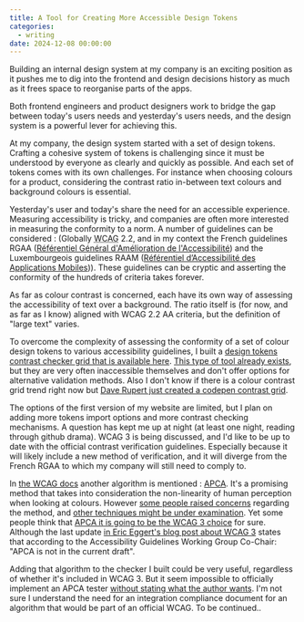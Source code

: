 ```yaml
---
title: A Tool for Creating More Accessible Design Tokens
categories:
  - writing
date: 2024-12-08 00:00:00
---
```


Building an internal design system at my company is an exciting position as it pushes me to dig into the frontend and design decisions history as much as it frees space to reorganise parts of the apps. 

Both frontend engineers and product designers work to bridge the gap between today's users needs and yesterday's users needs, and the design system is a powerful lever for achieving this.

 At my company, the design system started with a set of design tokens. Crafting a cohesive system of tokens is challenging since it must be understood by everyone as clearly and quickly as possible. And each set of tokens comes with its own challenges. For instance when choosing colours for a product, considering the contrast ratio in-between text colours and background colours is essential.

Yesterday's user and today's share the need for an accessible experience. Measuring accessibility is tricky, and companies are often more interested in measuring the conformity to a norm. A number of guidelines can be considered : (Globally <abbr title="Web content accessibility guidelines">WCAG</abbr> 2.2, and in my context the French guidelines RGAA (<a href="https://accessibilite.numerique.gouv.fr/">Référentiel Général d'Amélioration de l'Accessibilité</a>) and the Luxembourgeois guidelines RAAM (<a href="https://accessibilite.public.lu/fr/raam1/referentiel-technique.html">Référentiel d’Accessibilité des Applications Mobiles</a>)). These guidelines can be cryptic and asserting the conformity of the hundreds of criteria takes forever. 

As far as colour contrast is concerned, each have its own way of assessing the accessibility of text over a background. The ratio itself is (for now, and as far as I know) aligned with WCAG 2.2 AA criteria, but the definition of "large text" varies.

To overcome the complexity of assessing the conformity of a set of colour design tokens to various accessibility guidelines, I built a <a href="https://www.contrastcheckergrid.com">design tokens contrast checker grid that is available here</a>. <a href="https://contrast-grid.eightshapes.com/">This type of tool already exists<a>, but they are very often inaccessible themselves and don't offer options for alternative validation methods. Also I don't know if there is a colour contrast grid trend right now but <a href="https://codepen.io/davatron5000/pen/YzmwEZZ?editors=0010">Dave Rupert just created a codepen contrast grid</a>.

The options of the first version of my website are limited, but I plan on adding more tokens import options and more contrast checking mechanisms. A question has kept me up at night (at least one night, reading through github drama). WCAG 3 is being discussed, and I'd like to be up to date with the official contrast verification guidelines. Especially because it will likely include a new method of verification, and it will diverge from the French RGAA to which my company will still need to comply to. 

In <a href="https://www.w3.org/WAI/GL/WCAG3/2021/how-tos/visual-contrast-of-text/">the WCAG docs</a> another algorithm is mentioned : <a href="https://github.com/Myndex/SAPC-APCA">APCA</a>. It's a promising method that takes into consideration the non-linearity of human perception when looking at colours. However <a href="https://github.com/w3c/silver/issues/574">some people raised concerns<a> regarding the method, and <a href="https://github.com/w3c/wcag3/issues/10">other techniques might be under examination</a>. Yet some people think that <a href="https://medium.com/@Marindessables/apca-r%C3%A9volution-dans-la-mesure-du-contraste-de-couleurs-pour-une-accessibilit%C3%A9-am%C3%A9lior%C3%A9e-c44e0b3f7c81">APCA it is going to be the WCAG 3 choice</a> for sure. Although the last update <a href="https://yatil.net/blog/wcag-3-is-not-ready-yet">in Eric Eggert's blog post about WCAG 3</a> states that according to the Accessibility Guidelines Working Group Co-Chair: "APCA is not in the current draft".

Adding that algorithm to the checker I built could be very useful, regardless of whether it's included in WCAG 3. But it seem impossible to officially implement an APCA tester <a href="https://git.apcacontrast.com/documentation/minimum_compliance.html">without stating what the author wants</a>. I'm not sure I understand the need for an integration compliance document for an algorithm that would be part of an official WCAG. To be continued..